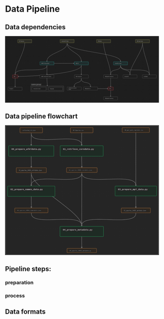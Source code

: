# Data Pipeline

## Data dependencies
!['data dependencies'](figures/data_dependencies.png)

## Data pipeline flowchart

!['flowchart'](figures/pipeline_flowchart.png)

## Pipeline steps:
### preparation
### process

## Data formats

